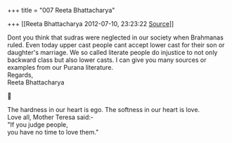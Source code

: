 +++
title = "007 Reeta Bhattacharya"

+++
[[Reeta Bhattacharya	2012-07-10, 23:23:22 [Source](https://groups.google.com/g/bvparishat/c/mC_p4qfuA1Q)]]



Dont you think that sudras were neglected in our society when Brahmanas ruled. Even today upper cast people cant accept lower cast for their son or daughter's marriage. We so called literate people do injustice to not only backward class but also lower casts. I can give you many sources or examples from our Purana literature.  
Regards,  
Reeta Bhattacharya



The hardness in our heart is ego. The softness in our heart is love.  
Love all, Mother Teresa said:-  
"If you judge people,  
you have no time to love them."  
  
  
  


